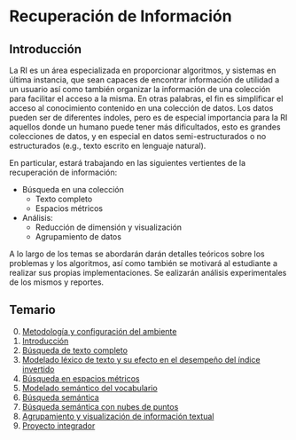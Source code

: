 # Recuperación de Información

## Introducción

La RI es un área especializada en proporcionar algoritmos, y sistemas en última instancia, que sean capaces de encontrar información de utilidad a un usuario así como también organizar la información de una colección para facilitar el acceso a la misma. En otras palabras, el fin es simplificar el acceso al conocimiento contenido en una colección de datos. Los datos pueden ser de diferentes índoles, pero es de especial importancia para la RI aquellos donde un humano puede tener más dificultados, esto es grandes colecciones de datos, y en especial en datos semi-estructurados o no estructurados (e.g., texto escrito en lenguaje natural).

En particular, estará trabajando en las siguientes vertientes de la recuperación de información:

- Búsqueda en una colección
  - Texto completo
  - Espacios métricos
- Análisis:
  - Reducción de dimensión y visualización
  - Agrupamiento de datos

A lo largo de los temas se abordarán darán detalles teóricos sobre los problemas y los algoritmos, así como también se motivará al estudiante a realizar sus propias implementaciones. Se ealizarán análisis experimentales de los mismos y reportes.

## Temario
0. [Metodología y configuración del ambiente](https://github.com/sadit/IR-2022/blob/main/Unidades/u00.ipynb)
1. [Introducción](https://github.com/sadit/IR-2022/blob/main/Unidades/u01.ipynb)
2. [Búsqueda de texto completo](https://github.com/sadit/IR-2022/blob/main/Unidades/u02.ipynb)
3. [Modelado léxico de texto y su efecto en el desempeño del índice invertido](https://github.com/sadit/IR-2022/blob/main/Unidades/u03.ipynb)
4. [Búsqueda en espacios métricos](https://github.com/sadit/IR-2022/blob/main/Unidades/u04.ipynb)
5. [Modelado semántico del vocabulario](https://github.com/sadit/IR-2022/blob/main/Unidades/u05.ipynb)
6. [Búsqueda semántica](https://github.com/sadit/IR-2022/blob/main/Unidades/u06.ipynb)
7. [Búsqueda semántica con nubes de puntos](https://github.com/sadit/IR-2022/blob/main/Unidades/u07.ipynb)
8. [Agrupamiento y visualización de información textual](https://github.com/sadit/IR-2022/blob/main/Unidades/u08.ipynb)
9. [Proyecto integrador](https://github.com/sadit/IR-2022/blob/main/Unidades/u09.ipynb)
